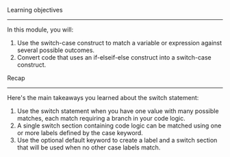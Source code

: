 Learning objectives
****
In this module, you will:

   1.  Use the switch-case construct to match a variable or expression against several possible outcomes.
   2.  Convert code that uses an if-elseif-else construct into a switch-case construct.

Recap
***
Here's the main takeaways you learned about the switch statement:

   1. Use the switch statement when you have one value with many possible matches, each match requiring a branch in your code logic.
   2. A single switch section containing code logic can be matched using one or more labels defined by the case keyword.
   3. Use the optional default keyword to create a label and a switch section that will be used when no other case labels match.
